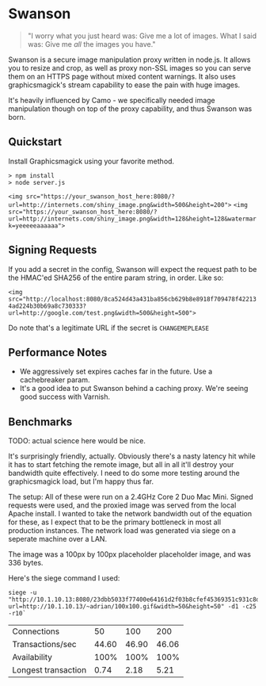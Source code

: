 Swanson
=======

> "I worry what you just heard was: Give me a lot of images. What I said was: Give me _all_ the images you have."


Swanson is a secure image manipulation proxy written in node.js. It allows you to resize and crop, as well as proxy non-SSL images so you can serve them on an HTTPS page without mixed content warnings. It also uses graphicsmagick's stream capability to ease the pain with huge images.

It's heavily influenced by Camo - we specifically needed image manipulation though on top of the proxy capability, and thus Swanson was born.

Quickstart
----------

Install Graphicsmagick using your favorite method.

    > npm install
    > node server.js

  `<img src="https://your_swanson_host_here:8080/?url=http://internets.com/shiny_image.png&width=500&height=200">`
  `<img src="https://your_swanson_host_here:8080/?url=http://internets.com/shiny_image.png&width=128&height=128&watermark=yeeeeeaaaaaa">`

Signing Requests
----------------

If you add a secret in the config, Swanson will expect the request path to be the HMAC'ed SHA256 of the entire param string, in order. Like so:

  `<img src="http://localhost:8080/8ca524d43a431ba856cb629b8e8918f709478f422134ad224b30b69a8c730333?url=http://google.com/test.png&width=500&height=500">`

Do note that's a legitimate URL if the secret is `CHANGEMEPLEASE`

Performance Notes
----------------

- We aggressively set expires caches far in the future. Use a cachebreaker param.
- It's a good idea to put Swanson behind a caching proxy. We're seeing good success with Varnish.

Benchmarks
----------

TODO: actual science here would be nice.

It's surprisingly friendly, actually. Obviously there's a nasty latency hit while it has to start fetching the remote image, but all in all it'll destroy your bandwidth quite effectively. I need to do some more testing around the graphicsmagick load, but I'm happy thus far.

The setup: All of these were run on a 2.4GHz Core 2 Duo Mac Mini. Signed requests were used, and the proxied image was served from the local Apache install. I wanted to take the network bandwidth out of the equation for these, as I expect that to be the primary bottleneck in most all production instances. The network load was generated via siege on a seperate machine over a LAN.

The image was a 100px by 100px placeholder placeholder image, and was 336 bytes.

Here's the siege command I used:

    siege -u "http://10.1.10.13:8080/23dbb5033f77400e64161d2f03b8cfef45369351c931c8dd0753f5084dbbbf56?url=http://10.1.10.13/~adrian/100x100.gif&width=50&height=50" -d1 -c25 -r10`

<table>
  <tr><td>Connections</td><td>50</td><td>100</td><td>200</td></tr>
  <tr><td>Transactions/sec</td><td>44.60</td><td>46.90</td><td>46.06</td></tr>
  <tr><td>Availability</td><td>100%</td><td>100%</td><td>100%</td></tr>
  <tr><td>Longest transaction</td><td>0.74</td><td>2.18</td><td>5.21</td></tr>
</table>
